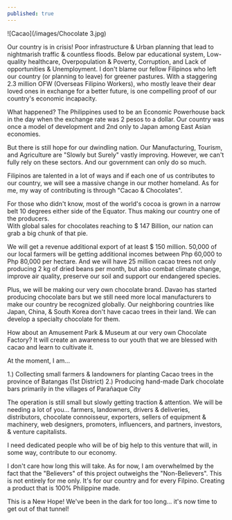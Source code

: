 ```yaml
---
published: true
---
```

![Cacao](/images/Chocolate 3.jpg)

Our country is in crisis! Poor infrastructure & Urban planning that lead to nightmarish traffic & countless floods. Below par educational system, Low-quality healthcare, Overpopulation & Poverty, Corruption, and Lack of opportunities & Unemployment.
I don't blame our fellow Filipinos who left our country (or planning to leave) for greener pastures. 
With a staggering 2.3 million OFW (Overseas Filipino Workers), who mostly leave their dear loved ones in exchange for a better future, is one compelling proof of our country's economic incapacity. 

What happened? The Philippines used to be an Economic Powerhouse back in the day when the exchange rate was 2 pesos to a dollar. 
Our country was once a model of development and 2nd only to Japan among East Asian economies.

But there is still hope for our dwindling nation. Our Manufacturing, Tourism, and Agriculture are "Slowly but Surely" vastly improving. 
However, we can't fully rely on these sectors. And our government can only do so much. 

Filipinos are talented in a lot of ways and if each one of us contributes to our country, we will see a massive change in our mother homeland.
As for me, my way of contributing is through "Cacao & Chocolates". 

For those who didn't know, most of the world's cocoa is grown in a narrow belt 10 degrees either side of the Equator. Thus making our country one of the producers.   
With global sales for chocolates reaching to $ 147 Billion, our nation can grab a big chunk of that pie. 

We will get a revenue additional export of at least $ 150 million. 
50,000 of our local farmers will be getting additional incomes between Php 60,000 to Php 80,000 per hectare. 
And we will have 25 million cacao trees not only producing 2 kg of dried beans per month, but also combat climate change, improve air quality, preserve our soil and support our endangered species. 

Plus, we will be making our very own chocolate brand. Davao has started producing chocolate bars but we still need more local manufacturers to make our country be recognized globally. 
Our neighboring countries like Japan, China, & South Korea don't have cacao trees in their land. We can develop a specialty chocolate for them.

How about an Amusement Park & Museum at our very own Chocolate Factory? It will create an awareness to our youth that we are blessed with cacao and learn to cultivate it.

At the moment, I am... 

1.) Collecting small farmers & landowners for planting Cacao trees in the province of Batangas (1st District)
2.) Producing hand-made Dark chocolate bars primarily in the villages of Parañaque City 

The operation is still small but slowly getting traction & attention. We will be needing a lot of you... farmers, landowners, drivers & deliveries, distributors, chocolate connoisseur, exporters, sellers of equipment & machinery, web designers, promoters, influencers, and partners, investors, & venture capitalists.

I need dedicated people who will be of big help to this venture that will, in some way, contribute to our economy. 

I don't care how long this will take. As for now, I am overwhelmed by the fact that the "Believers" of this project outweighs the "Non-Believers".
This is not entirely for me only. It's for our country and for every Filpino. Creating a product that is 100% Philippine made.

This is a New Hope! We've been in the dark for too long... it's now time to get out of that tunnel! 

